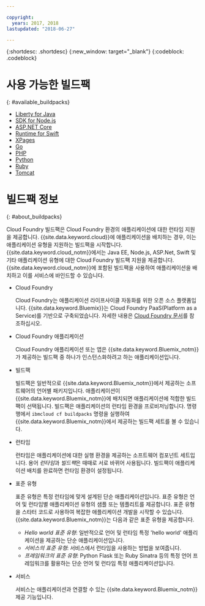 ```yaml
---

copyright:
  years: 2017, 2018
lastupdated: "2018-06-27"

---
```


{:shortdesc: .shortdesc}
{:new_window: target="_blank"}
{:codeblock: .codeblock}

# 사용 가능한 빌드팩
{: #available_buildpacks}

* [Liberty for Java](/docs/runtimes/liberty/getting-started.html)
* [SDK for Node.js](/docs/runtimes/nodejs/getting-started.html)
* [ASP.NET Core](/docs/runtimes/dotnet/getting-started.html)
* [Runtime for Swift](/docs/runtimes/nodejs/getting-started.html)
* [XPages](/docs/starters/xpages/index.html)
* [Go](/docs/runtimes/go/getting-started.html)
* [PHP](/docs/runtimes/php/getting-started.html)
* [Python](/docs/runtimes/python/getting-started.html)
* [Ruby](/docs/runtimes/ruby/getting-started.html)
* [Tomcat](/docs/runtimes/tomcat/getting-started.html)

# 빌드팩 정보
{: #about_buildpacks}

Cloud Foundry 빌드팩은 Cloud Foundry 환경의 애플리케이션에 대한 런타임 지원을 제공합니다. {{site.data.keyword.cloud}}에 애플리케이션을 배치하는 경우, 이는 애플리케이션 유형을 지원하는 빌드팩을 시작합니다. {{site.data.keyword.cloud_notm}}에서는 Java EE, Node.js, ASP.Net, Swift 및 기타 애플리케이션 유형에 대한 Cloud Foundry 빌드팩 지원을 제공합니다.
{{site.data.keyword.cloud_notm}}에 포함된 빌드팩을 사용하여 애플리케이션을 배치하고 이를 서비스에 바인드할 수 있습니다.

*  Cloud Foundry

    Cloud Foundry는 애플리케이션 라이프사이클 자동화를 위한 오픈 소스 플랫폼입니다.  {{site.data.keyword.Bluemix}}는 Cloud Foundry PaaS(Platform as a Service)를 기반으로 구축되었습니다. 자세한 내용은 [Cloud Foundry 문서](https://www.cloudfoundry.org/learn/)를 참조하십시오.

*  Cloud Foundry 애플리케이션

   Cloud Foundry 애플리케이션 또는 앱은 {{site.data.keyword.Bluemix_notm}}가 제공하는 빌드팩 중 하나가 인스턴스화하려고 하는 애플리케이션입니다.

*  빌드팩

   빌드팩은 일반적으로 {{site.data.keyword.Bluemix_notm}}에서 제공하는 소프트웨어의 언어별 패키지입니다. 애플리케이션이 {{site.data.keyword.Bluemix_notm}}에 배치되면 애플리케이션에 적합한 빌드팩이 선택됩니다. 빌드팩은 애플리케이션의 런타임 환경을 프로비저닝합니다.  명령행에서 `ibmcloud cf buildpacks` 명령을 실행하여 {{site.data.keyword.Bluemix_notm}}에서 제공하는 빌드팩 세트를 볼 수 있습니다. 

*  런타임

   런타임은 애플리케이션에 대한 실행 환경을 제공하는 소프트웨어 컴포넌트 세트입니다.  용어 *런타임*과 *빌드팩*은 때때로 서로 바뀌어 사용됩니다.  빌드팩이 애플리케이션 배치를 완료하면 런타임 환경이 설정됩니다.

*  표준 유형

   표준 유형은 특정 런타임에 맞게 설계된 단순 애플리케이션입니다.  표준 유형은 언어 및 런타임별 애플리케이션 유형의 샘플 또는 템플리트를 제공합니다.  표준 유형을 스타터 코드로 사용하여 복잡한 애플리케이션 개발을 시작할 수 있습니다.  {{site.data.keyword.Bluemix_notm}}는 다음과 같은 표준 유형을 제공합니다.
   * *Hello world 표준 유형*: 일반적으로 언어 및 런타임 특정 'hello world' 애플리케이션을 제공하는 단순 애플리케이션입니다.
   * *서비스의 표준 유형*: 서비스에서 런타임을 사용하는 방법을 보여줍니다.
   * *프레임워크의 표준 유형*: Python Flask 또는 Ruby Sinatra 등의 특정 언어 프레임워크를 활용하는 단순 언어 및 런타임 특정 애플리케이션입니다.

*  서비스

   서비스는 애플리케이션과 연결할 수 있는 {{site.data.keyword.Bluemix_notm}} 제공 기능입니다.
